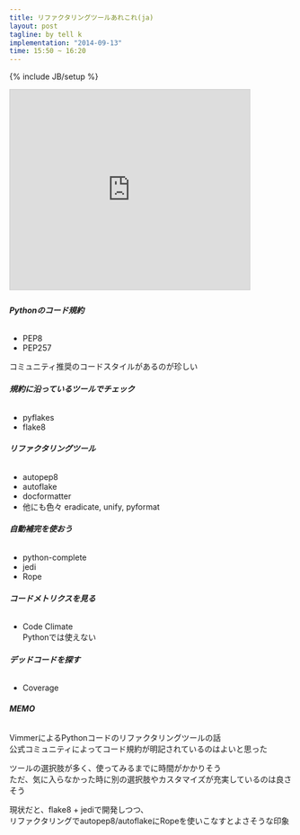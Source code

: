 ```yaml
---
title: リファクタリングツールあれこれ(ja)
layout: post
tagline: by tell k
implementation: "2014-09-13"
time: 15:50 ~ 16:20
---
```


{% include JB/setup %}

<iframe src="http://tell-k.github.io/pyconjp2014/#/" width="427" height="356" frameborder="0" marginwidth="0" marginheight="0" scrolling="no" style="border:1px solid #CCC; border-width:1px; margin-bottom:5px; max-width: 100%;" allowfullscreen> </iframe>

###### **Pythonのコード規約**

* PEP8
* PEP257

コミュニティ推奨のコードスタイルがあるのが珍しい  

###### **規約に沿っているツールでチェック**

* pyflakes
* flake8

###### **リファクタリングツール**

* autopep8
* autoflake
* docformatter
* 他にも色々
eradicate, unify, pyformat  

###### **自動補完を使おう**

* python-complete
* jedi
* Rope

###### **コードメトリクスを見る**

* Code Climate  
Pythonでは使えない  

###### **デッドコードを探す**

* Coverage

###### **MEMO**

VimmerによるPythonコードのリファクタリングツールの話  
公式コミュニティによってコード規約が明記されているのはよいと思った  

ツールの選択肢が多く、使ってみるまでに時間がかかりそう  
ただ、気に入らなかった時に別の選択肢やカスタマイズが充実しているのは良さそう  

現状だと、flake8 + jediで開発しつつ、  
リファクタリングでautopep8/autoflakeにRopeを使いこなすとよさそうな印象  

